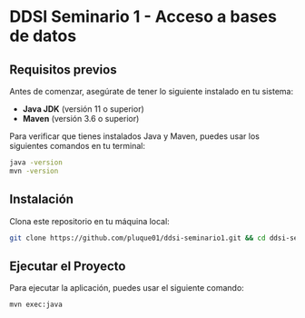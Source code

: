 # DDSI Seminario 1 - Acceso a bases de datos

## Requisitos previos

Antes de comenzar, asegúrate de tener lo siguiente instalado en tu sistema:

- **Java JDK** (versión 11 o superior)
- **Maven** (versión 3.6 o superior)

Para verificar que tienes instalados Java y Maven, puedes usar los siguientes comandos en tu terminal:

```bash
java -version
mvn -version
```
## Instalación
Clona este repositorio en tu máquina local:

```bash
git clone https://github.com/pluque01/ddsi-seminario1.git && cd ddsi-seminario1
```

## Ejecutar el Proyecto
Para ejecutar la aplicación, puedes usar el siguiente comando:

```bash
mvn exec:java
```